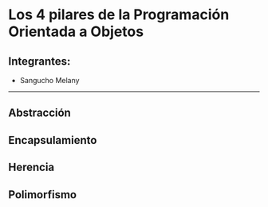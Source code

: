 # Los 4 pilares de la Programación Orientada a Objetos
## Integrantes:
- Sangucho Melany
---
## Abstracción
## Encapsulamiento
## Herencia
## Polimorfismo
